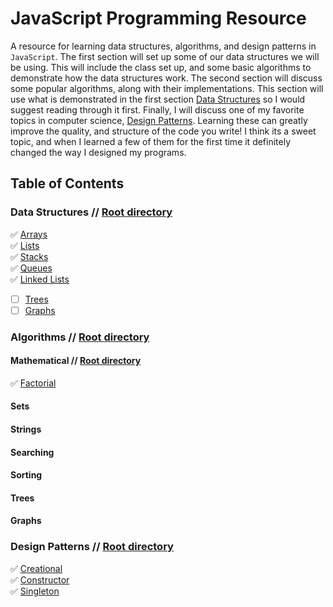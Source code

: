 # JavaScript Programming Resource
A resource for learning data structures, algorithms, and design patterns in `JavaScript`. The first section will set up some
of our data structures we will be using. This will include the class set up, and some basic algorithms to demonstrate how the 
data structures work. The second section will discuss some popular algorithms, along with their implementations. This section
will use what is demonstrated in the first section [Data Structures](/content/data-structures) so I would suggest reading
through it first. Finally, I will discuss one of my favorite topics in computer science, [Design Patterns](/content/design-patterns). Learning these can greatly improve the quality, and structure of the code you write! I think its a sweet topic, and when I learned a few of them for the first time it definitely changed the way I designed my programs. 

## Table of Contents

### Data Structures // [Root directory](/content/data-structures)   
  :white_check_mark: [Arrays](/content/data-structures/arrays.md)  
  :white_check_mark: [Lists](/content/data-structures/lists.md)   
  :white_check_mark: [Stacks](/content/data-structures/stack.md)   
  :white_check_mark: [Queues](/content/data-structures/queue.md)  
  :white_check_mark: [Linked Lists](/content/data-structures/linked-lists.md)
  - [ ] [Trees](/content/data-structures/trees.md)
  - [ ] [Graphs](content/data-structures/graphs.md)
  
### Algorithms // [Root directory](/content/algorithms)   

#### Mathematical // [Root directory](/content/algorithms/Math)  
  :white_check_mark: [Factorial](/content/algorithms/Math/Factorial/factorial.md)  
#### Sets
#### Strings
#### Searching
#### Sorting
#### Trees
#### Graphs

### Design Patterns // [Root directory](/content/design-patterns) 
  :white_check_mark: [Creational](/content/design-patterns/creational.md)  
  :white_check_mark: [Constructor](/content/design-patterns/constructor.md)  
  :white_check_mark: [Singleton](/content/design-patterns/singleton.md)
